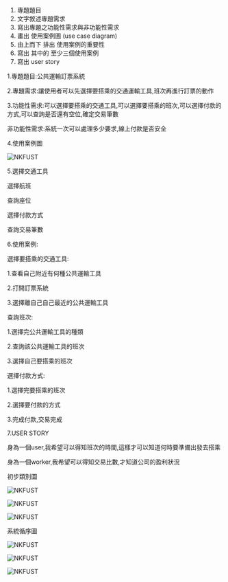 1. 專題題目
2. 文字敘述專題需求
3. 寫出專題之功能性需求與非功能性需求
4. 畫出 使用案例圖 (use case diagram)
5. 由上而下 排出 使用案例的重要性
6. 寫出 其中的 至少三個使用案例
7. 寫出 user story 

1.專題題目:公共運輸訂票系統

2.專題需求:讓使用者可以先選擇要搭乘的交通運輸工具,班次再進行訂票的動作

3.功能性需求:可以選擇要搭乘的交通工具,可以選擇要搭乘的班次,可以選擇付款的方式,可以查詢是否還有空位,確定交易筆數

非功能性需求:系統一次可以處理多少要求,線上付款是否安全

4.使用案例圖

![NKFUST](usercase.PNG "第一科大")



5.選擇交通工具
  
  選擇航班
  
  查詢座位
  
  選擇付款方式
  
  查詢交易筆數


6.使用案例:

選擇要搭乘的交通工具:

1.查看自己附近有何種公共運輸工具

2.打開訂票系統

3.選擇離自己自己最近的公共運輸工具

查詢班次:

1.選擇完公共運輸工具的種類

2.查詢該公共運輸工具的班次

3.選擇自己要搭乘的班次

選擇付款方式:

1.選擇完要搭乘的班次

2.選擇要付款的方式

3.完成付款,交易完成
   
        
 
 7.USER STORY
 
 身為一個user,我希望可以得知班次的時間,這樣才可以知道何時要準備出發去搭乘
 
 身為一個worker,我希望可以得知交易比數,才知道公司的盈利狀況

初步類別圖

![NKFUST](dia1.PNG "第一科大")

![NKFUST](dia2.PNG "第一科大")

![NKFUST](dia3.PNG "第一科大")

系統循序圖

![NKFUST](7.PNG "第一科大")

![NKFUST](8.PNG "第一科大")

![NKFUST](9.PNG "第一科大")




